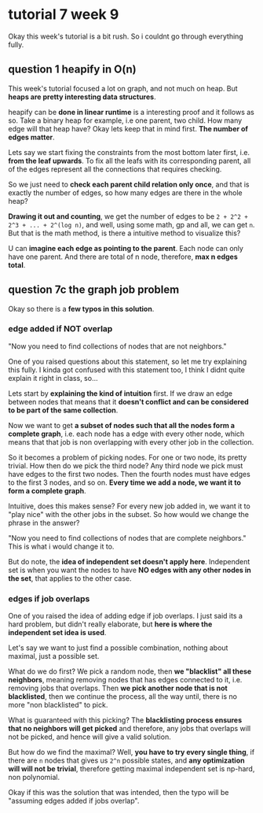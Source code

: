 # tutorial 7 week 9
Okay this week's tutorial is a bit rush. So i couldnt go through everything fully. 

## question 1 heapify in O(n)
This week's tutorial focused a lot on graph, and not much on heap. But **heaps are pretty interesting data structures**.

heapify can be **done in linear runtime** is a interesting proof and it follows as so. Take a binary heap for example, i.e one parent, two child. How many edge will that heap have? Okay lets keep that in mind first. **The number of edges matter**.

Lets say we start fixing the constraints from the most bottom later first, i.e. **from the leaf upwards**. To fix all the leafs with its corresponding parent, all of the edges represent all the connections that requires checking.

So we just need to **check each parent child relation only once**, and that is exactly the number of edges, so how many edges are there in the whole heap?

**Drawing it out and counting**, we get the number of edges to be `2 + 2^2 + 2^3 + ... + 2^(log n)`, and well, using some math, gp and all, we can get `n`. But that is the math method, is there a intuitive method to visualize this?

U can **imagine each edge as pointing to the parent**. Each node can only have one parent. And there are total of n node, therefore, **max n edges total**.

## question 7c the graph job problem
Okay so there is a **few typos in this solution**.

### edge added if NOT overlap
"Now you need to find collections of nodes that are not neighbors."

One of you raised questions about this statement, so let me try explaining this fully. I kinda got confused with this statement too, I think I didnt quite explain it right in class, so... 

Lets start by **explaining the kind of intuition** first. If we draw an edge between nodes that means that it **doesn't conflict and can be considered to be part of the same collection**.

Now we want to get **a subset of nodes such that all the nodes form a complete graph**, i.e. each node has a edge with every other node, which means that that job is non overlapping with every other job in the collection.

So it becomes a problem of picking nodes. For one or two node, its pretty trivial. How then do we pick the third node? Any third node we pick must have edges to the first two nodes. Then the fourth nodes must have edges to the first 3 nodes, and so on. **Every time we add a node, we want it to form a complete graph**.

Intuitive, does this makes sense? For every new job added in, we want it to "play nice" with the other jobs in the subset. So how would we change the phrase in the answer?

"Now you need to find collections of nodes that are complete neighbors." This is what i would change it to.

But do note, the **idea of independent set doesn't apply here**. Independent set is when you want the nodes to have **NO edges with any other nodes in the set**, that applies to the other case.

### edges if job overlaps
One of you raised the idea of adding edge if job overlaps. I just said its a hard problem, but didn't really elaborate, but **here is where the independent set idea is used**.

Let's say we want to just find a possible combination, nothing about maximal, just a possible set.

What do we do first? We pick a random node, then **we "blacklist" all these neighbors**, meaning removing nodes that has edges connected to it, i.e. removing jobs that overlaps. Then **we pick another node that is not blacklisted**, then we continue the process, all the way until, there is no more "non blacklisted" to pick.

What is guaranteed with this picking? The **blacklisting process ensures that no neighbors will get picked** and therefore, any jobs that overlaps will not be picked, and hence will give a valid solution.

But how do we find the maximal? Well, **you have to try every single thing**, if there are `n` nodes that gives us `2^n` possible states, and **any optimization will will not be trivial**, therefore getting maximal independent set is np-hard, non polynomial.

Okay if this was the solution that was intended, then the typo will be "assuming edges added if jobs overlap".
